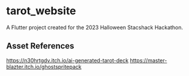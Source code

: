 # tarot_website

A Flutter project created for the 2023 Halloween Stacshack Hackathon.


## Asset References
https://n30hrtgdv.itch.io/ai-generated-tarot-deck
https://master-blazter.itch.io/ghostspritepack